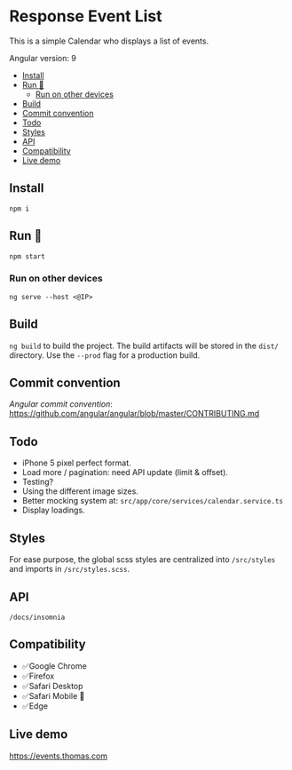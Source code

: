 # Response Event List <!-- omit in toc -->

This is a simple Calendar who displays a list of events.

Angular version: 9

- [Install](#install)
- [Run 🚀](#run-%f0%9f%9a%80)
  - [Run on other devices](#run-on-other-devices)
- [Build](#build)
- [Commit convention](#commit-convention)
- [Todo](#todo)
- [Styles](#styles)
- [API](#api)
- [Compatibility](#compatibility)
- [Live demo](#live-demo)

## Install

`npm i`

## Run 🚀

`npm start`

### Run on other devices

`ng serve --host <@IP>`

## Build

`ng build` to build the project. The build artifacts will be stored in the `dist/` directory. Use the `--prod` flag for a production build.

## Commit convention

*Angular commit convention*: https://github.com/angular/angular/blob/master/CONTRIBUTING.md

## Todo

- iPhone 5 pixel perfect format.
- Load more / pagination: need API update (limit & offset).
- Testing?
- Using the different image sizes.
- Better mocking system at: `src/app/core/services/calendar.service.ts`
- Display loadings.

## Styles

For ease purpose, the global scss styles are centralized into `/src/styles` and imports in `/src/styles.scss`.

## API

`/docs/insomnia`

## Compatibility

- ✅Google Chrome
- ✅Firefox
- ✅Safari Desktop
- ✅Safari Mobile 📱
- ✅Edge 

## Live demo

https://events.thomas.com

